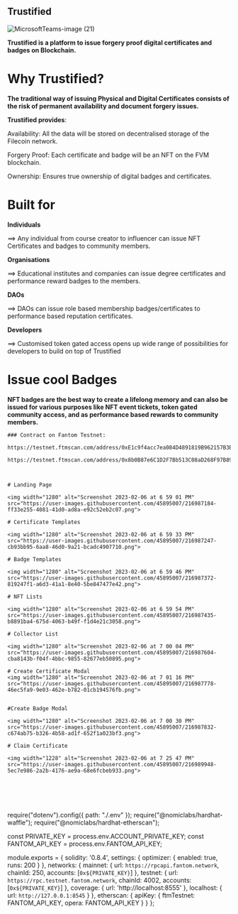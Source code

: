 ## Trustified
![MicrosoftTeams-image (21)](https://user-images.githubusercontent.com/45895007/216990763-90a45a6f-7ce6-466f-b131-0806dc581f5c.png)

**Trustified is a platform to issue forgery proof digital certificates and badges on Blockchain.**

# Why Trustified?

**The traditional way of issuing Physical and Digital Certificates consists of the risk of permanent availability and document forgery issues.**

**Trustified provides**:

Availability: All the data will be stored on decentralised storage of the Filecoin network.

Forgery Proof: Each certificate and badge will be an NFT on the FVM blockchain.

Ownership: Ensures true ownership of digital badges and certificates.


# Built for

**Individuals**

==> Any individual from course creator to influencer can issue NFT Certificates and badges to community members.

**Organisations** 

==> Educational institutes and companies can issue degree certificates and performance reward badges to the members.

**DAOs**

==> DAOs can issue role based membership badges/certificates to performance based reputation certificates.

**Developers**

==> Customised token gated access opens up wide range of possibilities for developers to build on top of Trustified

# Issue cool Badges
**NFT badges are the best way to create a lifelong memory and can also be issued for various purposes like NFT event tickets, token gated community access, and as performance based rewards to community members.**


```
### Contract on Fantom Testnet:

https://testnet.ftmscan.com/address/0xE1c9f4acc7ea084D4891819B962157B3B1E8578a

https://testnet.ftmscan.com/address/0x8b0B87e6C1D2F7Bb513C08aD268F97B89f3561E5



# Landing Page

<img width="1280" alt="Screenshot 2023-02-06 at 6 59 01 PM" src="https://user-images.githubusercontent.com/45895007/216987184-ff33e255-4081-41d0-ad8a-e92c52eb2c07.png">

# Certificate Templates

<img width="1280" alt="Screenshot 2023-02-06 at 6 59 33 PM" src="https://user-images.githubusercontent.com/45895007/216987247-cb93bb95-6aa8-46d0-9a21-bcadc4907710.png">

# Badge Templates

<img width="1280" alt="Screenshot 2023-02-06 at 6 59 46 PM" src="https://user-images.githubusercontent.com/45895007/216987372-819247f1-a6d3-41a1-8e40-5be847477e42.png">

# NFT Lists

<img width="1280" alt="Screenshot 2023-02-06 at 6 59 54 PM" src="https://user-images.githubusercontent.com/45895007/216987435-b8891ba4-675d-4063-b49f-f1d4e21c3058.png">

# Collector List

<img width="1280" alt="Screenshot 2023-02-06 at 7 00 04 PM" src="https://user-images.githubusercontent.com/45895007/216987604-cba8143b-f04f-4bbc-9855-82677eb50895.png">

# Create Certificate Modal
<img width="1280" alt="Screenshot 2023-02-06 at 7 01 16 PM" src="https://user-images.githubusercontent.com/45895007/216987778-46ec5fa9-9e03-462e-b782-01cb194576fb.png">


#Create Badge Modal

<img width="1280" alt="Screenshot 2023-02-06 at 7 00 30 PM" src="https://user-images.githubusercontent.com/45895007/216987832-c674ab75-b326-4b58-ad1f-652f1a023bf3.png">

# Claim Certificate  

<img width="1228" alt="Screenshot 2023-02-06 at 7 25 47 PM" src="https://user-images.githubusercontent.com/45895007/216989948-5ec7e986-2a2b-4176-ae9a-68e6fcbeb933.png">






```


require("dotenv").config({ path: "./.env" });
require("@nomiclabs/hardhat-waffle");
require("@nomiclabs/hardhat-etherscan");

const PRIVATE_KEY = process.env.ACCOUNT_PRIVATE_KEY;
const FANTOM_API_KEY = process.env.FANTOM_API_KEY;

module.exports = {
  solidity: '0.8.4',
  settings: {
    optimizer: {
      enabled: true,
      runs: 200
    }
  },
  networks: {
    mainnet: {
      url: `https://rpcapi.fantom.network`,
      chainId: 250,
      accounts: [`0x${PRIVATE_KEY}`]
    },
    testnet: {
      url: `https://rpc.testnet.fantom.network`,
      chainId: 4002,
      accounts: [`0x${PRIVATE_KEY}`]
    },
    coverage: {
      url: 'http://localhost:8555'
    },
    localhost: {
      url: `http://127.0.0.1:8545`
    }
  },
  etherscan: {
    apiKey: {
      ftmTestnet: FANTOM_API_KEY,
      opera: FANTOM_API_KEY
    }
  }
};



